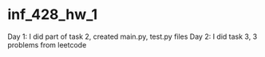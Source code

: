 # inf_428_hw_1
Day 1:  I did part of task 2, created main.py, test.py files
Day 2: I did task 3, 3 problems from leetcode
